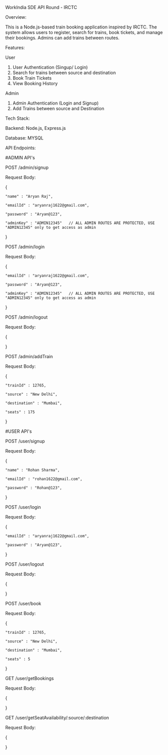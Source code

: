 WorkIndia SDE API Round - IRCTC

Overview:

This is a Node.js-based train booking application inspired by IRCTC. The system allows users to register, search for trains, book tickets, and manage their bookings. Admins can add trains between routes.

Features:

User

1. User Authentication (Singup/ Login)
2. Search for trains between source and destination
3. Book Train Tickets
4. View Booking History

Admin

1. Admin Authentication (Login and Signup)
2. Add Trains between source and Destination

Tech Stack:

Backend: Node.js, Express.js

Database: MYSQL

API Endpoints:



#ADMIN API's



POST /admin/signup

Request Body:

{

    "name" : "Aryan Raj",

    "emailId" : "aryanraj1622@gmail.com",

    "password" : "Aryan@123",

    "adminKey" : "ADMIN12345"   // ALL ADMIN ROUTES ARE PROTECTED, USE "ADMIN12345" only to get access as admin

}



POST /admin/login

Request Body:

{

    "emailId" : "aryanraj1622@gmail.com",

    "password" : "Aryan@123",

    "adminKey" : "ADMIN12345"   // ALL ADMIN ROUTES ARE PROTECTED, USE "ADMIN12345" only to get access as admin
    
}



POST /admin/logout

Request Body:

{

}



POST /admin/addTrain

Request Body:

{

    "trainId" : 12765,

    "source" : "New Delhi",

    "destination" : "Mumbai",

    "seats" : 175
    
}



#USER API's



POST /user/signup

Request Body:

{

    "name" : "Rohan Sharma",

    "emailId" : "rohan1622@gmail.com",

    "password" : "Rohan@123",

}



POST /user/login

Request Body:

{

    "emailId" : "aryanraj1622@gmail.com",

    "password" : "Aryan@123",

}



POST /user/logout

Request Body:

{

}



POST /user/book

Request Body:

{

    "trainId" : 12765,

    "source" : "New Delhi",

    "destination" : "Mumbai",

    "seats" : 5

}



GET /user/getBookings

Request Body:

{

}



GET /user/getSeatAvailability/:source/:destination

Request Body:

{
    
}



